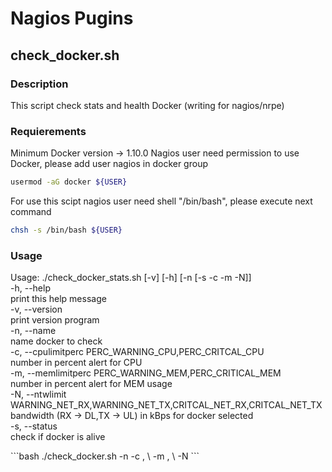 # Nagios Pugins 
## check_docker.sh
### Description
This script check stats and health Docker (writing for nagios/nrpe)

### Requierements
Minimum Docker version -> 1.10.0
Nagios user need permission to use Docker, please add user nagios in docker group
```bash
usermod -aG docker ${USER}
```
For use this scipt nagios user need shell "/bin/bash", please execute next command
```bash
chsh -s /bin/bash ${USER}
```

### Usage
<p>Usage: ./check_docker_stats.sh [-v] [-h] [-n [-s -c -m -N]]<br/>
 -h, --help<br/>
 print this help message<br/>
 -v, --version<br/>
 print version program<br/>
 -n, --name<br/>
 name docker to check<br/>
 -c, --cpulimitperc PERC_WARNING_CPU,PERC_CRITCAL_CPU<br/>
 number in percent alert for CPU<br/>
 -m, --memlimitperc PERC_WARNING_MEM,PERC_CRITICAL_MEM<br/>
 number in percent alert for MEM usage<br/>
 -N, --ntwlimit WARNING_NET_RX,WARNING_NET_TX,CRITCAL_NET_RX,CRITCAL_NET_TX<br/>
 bandwidth (RX -> DL,TX -> UL) in kBps for docker selected<br/>
 -s, --status<br/>
 check if docker is alive</p>
```bash
./check_docker.sh -n <container name> -c <PERC_WARNING_CPU>,<PERC_CRITCAL_CPU> \
 -m <PERC_WARNING_MEM>,<PERC_CRITICAL_MEM> \
 -N <WARNING_NET_RX,WARNING_NET_TX,CRITCAL_NET_RX,CRITCAL_NET_TX>
```

